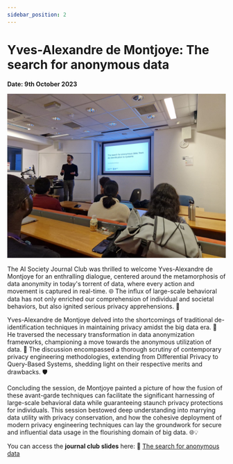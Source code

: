 ```yaml
---
sidebar_position: 2
---
```


# Yves-Alexandre de Montjoye: The search for anonymous data 

**Date: 9th October 2023**

![Yves-Alexandre de Montjoye](/img/jc/journal-1-image.jpeg)


The AI Society Journal Club was thrilled to welcome Yves-Alexandre de Montjoye for an enthralling dialogue, centered around the metamorphosis of data anonymity in today's torrent of data, where every action and movement is captured in real-time. 🌐 The influx of large-scale behavioral data has not only enriched our comprehension of individual and societal behaviors, but also ignited serious privacy apprehensions. 🚀

Yves-Alexandre de Montjoye delved into the shortcomings of traditional de-identification techniques in maintaining privacy amidst the big data era. 🛑 He traversed the necessary transformation in data anonymization frameworks, championing a move towards the anonymous utilization of data. 🔄 The discussion encompassed a thorough scrutiny of contemporary privacy engineering methodologies, extending from Differential Privacy to Query-Based Systems, shedding light on their respective merits and drawbacks. 🛡️

Concluding the session, de Montjoye painted a picture of how the fusion of these avant-garde techniques can facilitate the significant harnessing of large-scale behavioral data while guaranteeing staunch privacy protections for individuals. This session bestowed deep understanding into marrying data utility with privacy conservation, and how the cohesive deployment of modern privacy engineering techniques can lay the groundwork for secure and influential data usage in the flourishing domain of big data. 🌐💡

You can access the **journal club slides** here: 📘 [The search for anonymous data](https://github.com/UCLAIS/UCLAIS.github.io/blob/main/static/jc/the_search_for_anonymous_data.pdf)
